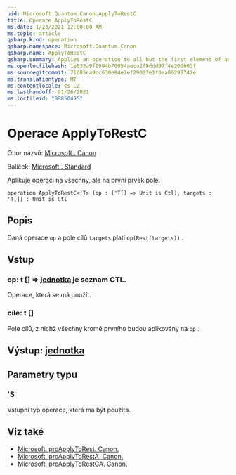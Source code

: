 ```yaml
---
uid: Microsoft.Quantum.Canon.ApplyToRestC
title: Operace ApplyToRestC
ms.date: 1/23/2021 12:00:00 AM
ms.topic: article
qsharp.kind: operation
qsharp.namespace: Microsoft.Quantum.Canon
qsharp.name: ApplyToRestC
qsharp.summary: Applies an operation to all but the first element of an array.
ms.openlocfilehash: 1e533a9f0994b70054aeca2f9ddd97f4e200b03f
ms.sourcegitcommit: 71605ea9cc630e84e7ef29027e1f0ea06299747e
ms.translationtype: MT
ms.contentlocale: cs-CZ
ms.lasthandoff: 01/26/2021
ms.locfileid: "98850495"
---
```

# <a name="applytorestc-operation"></a>Operace ApplyToRestC

Obor názvů: [Microsoft.. Canon](xref:Microsoft.Quantum.Canon)

Balíček: [Microsoft.. Standard](https://nuget.org/packages/Microsoft.Quantum.Standard)


Aplikuje operaci na všechny, ale na první prvek pole.

```qsharp
operation ApplyToRestC<'T> (op : ('T[] => Unit is Ctl), targets : 'T[]) : Unit is Ctl
```


## <a name="description"></a>Popis

Daná operace `op` a pole cílů `targets` platí `op(Rest(targets))` .

## <a name="input"></a>Vstup

### <a name="op--t--unit--is-ctl"></a>op: t [] => [jednotka](xref:microsoft.quantum.lang-ref.unit)  je seznam CTL.

Operace, která se má použít.


### <a name="targets--t"></a>cíle: t []

Pole cílů, z nichž všechny kromě prvního budou aplikovány na `op` .



## <a name="output--unit"></a>Výstup: [jednotka](xref:microsoft.quantum.lang-ref.unit)



## <a name="type-parameters"></a>Parametry typu

### <a name="t"></a>'S

Vstupní typ operace, která má být použita.

## <a name="see-also"></a>Viz také

- [Microsoft. proApplyToRest. Canon.](xref:Microsoft.Quantum.Canon.ApplyToRest)
- [Microsoft. proApplyToRestA. Canon.](xref:Microsoft.Quantum.Canon.ApplyToRestA)
- [Microsoft. proApplyToRestCA. Canon.](xref:Microsoft.Quantum.Canon.ApplyToRestCA)